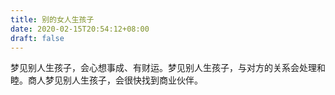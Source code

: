 ```yaml
---
title: 别的女人生孩子
date: 2020-02-15T20:54:12+08:00
draft: false
---
```


梦见别人生孩子，会心想事成、有财运。梦见别人生孩子，与对方的关系会处理和睦。商人梦见别人生孩子，会很快找到商业伙伴。